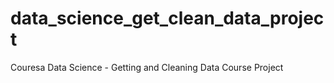 # data_science_get_clean_data_project
Couresa Data Science - Getting and Cleaning Data Course Project
